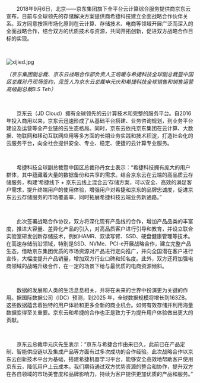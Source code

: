 <p style="text-indent: 2em;"><a>2018年9月6日，北京——</a>京东集团旗下全平台云计算综合服务提供商京东云宣布，日前与全球领先的存储解决方案提供商希捷科技建立全面战略合作伙伴关系。双方同意按照市场化原则在云计算、存储技术、电商等领域开展广泛而深入的全面战略合作，结合双方的优质技术与资源，共同开拓创新，促进双方战略合作目标的实现。</p><p style="text-indent: 2em;"><br/></p><p><img src="//img1.jcloudcs.com/cms/02babb4d-18ea-4a60-abae-3b743c341d5920180906155945.jpg" title="" alt="xijied.jpg"/><em><br/></em></p><p><em>（京东集团副总裁、京东云战略合作部负责人王培暖与希捷科技全球副总裁暨中国区总裁孙丹现场签约，见签人为京东云总裁申元庆和希捷科技全球销售和销售运营高级副总裁B.S Teh）</em></p><p><em><br/></em></p><p style="text-indent: 2em;">京东云（JD Cloud）拥有全球领先的云计算技术和完整的服务平台。自2016年投入商用以来，京东云迅速形成了从基础平台搭建、业务咨询规划，到业务平台建设及运营等全产业链的云生态格局。同时，京东云依托京东集团在云计算、大数据、物联网和移动互联网应用等多方面的长期业务实践和技术积淀，打造社会化的云服务平台，向全社会提供安全、专业、稳定、便捷的云计算专业服务。</p><p><br/></p><p style="text-indent: 2em;">希捷科技全球副总裁暨中国区总裁孙丹女士表示：“希捷科技拥有庞大的用户群体，其中蕴藏着大量的数据备份和共享的需求。结合京东云在云端的高品质云存储服务，构建‘希捷线下 + 京东云线上混合云’存储方案，可以安全、高效的满足客户需求，提升终端用户的使用体验，增强用户对希捷和京东的品牌忠诚度，促进京东云云存储服务的市场覆盖率，同时拓展希捷科技云端业务新通路。”</p><p style="text-indent: 2em;"><br/></p><p style="text-indent: 2em;">此次签署战略合作协议，双方将深化现有产品线的合作，增加产品品类的丰富度，推进大容量、差异化产品的引入，对高品质客户进行引导和教育，并设立联合实验室研发创新存储技术，例如HAMR、双读写臂、SSD、硬盘健康管理等技术。在高速存储前沿领域，特别是SSD、NVMe、PCI-e开展战略合作，建立完整产品生态，借助京东集团优质的市场资源对产品进行定向推广，并向全国潜在客户进行宣传，大幅度提升产品销量，增加双方行业口碑和知名度。此外，双方还将加强电商领域的战略升级合作，在一定的场景下给与最优质的电商资源倾斜。</p><p><br/></p><p style="text-indent: 2em;">数据的发展和人类的生活息息相关，并将在未来的世界中扮演更为关键的作用。据国际数据公司（IDC）预测，到2025 年，全球数据规模将增长到163ZB。这些数据蕴含着独特的用户体验和更多全新的商业机会。如何有效存储并利用海量数据变得至关重要。京东云和希捷的合作也正是致力于为提升用户体验做出更大的贡献。</p><p style="text-indent: 2em;"><br/></p><p style="text-indent: 2em;">京东云总裁申元庆先生表示：“京东与希捷合作由来已久，此前已在产品定制、智能供应链以及集成产品等方面有过多次成功的合作经验。此次战略合作以京东云创新技术平台为基础，搭建希捷机器学习平台，能够安全高效地帮助客户使用京东云，降低用户上云成本。我们期待通过双方优势资源的整合和协作，提升双方在各自领域的市场美誉度和品牌影响力，持续为客户提供更加优质的产品和服务。”</p>